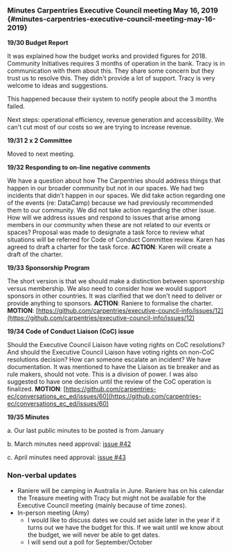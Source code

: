 ### Minutes Carpentries Executive Council meeting May 16, 2019 {#minutes-carpentries-executive-council-meeting-may-16-2019}



**19/30 Budget Report**

It was explained how the budget works and provided figures for 2018. 
Community Initiatives requires 3 months of operation in the bank. Tracy is in communication with them about this. They share some concern but they trust us to resolve this. They didn't provide a lot of support. Tracy is very welcome to ideas and suggestions.

This happened because their system to notify people about the 3 months failed. 

Next steps: operational efficiency, revenue generation and accessibility. We can't cut most of our costs so we are trying to increase revenue.

**19/31 2 x 2 Committee**

  Moved to next meeting.

**19/32 Responding to on-line negative comments**

We have a question about how The Carpentries should address things that happen in our broader community but not in our spaces. We had two incidents that didn't happen in our spaces. We did take action regarding one of the events (re: DataCamp) because we had previously recommended them to our community. We did not take action regarding the other issue. How will we address issues and respond to issues that arise among members in our community when these are not related to our events or spaces? Proposal was made to designate a task force to review what situations will be referred for Code of Conduct Committee review. Karen has agreed to draft a charter for the task force. 
 **ACTION**: Karen will create a draft of the charter.
 
**19/33 Sponsorship Program**

The short version is that we should make a distinction between sponsorship versus membership. We also need to consider how we would support sponsors in other countries. It was clarified that we don't need to deliver or provide anything to sponsors. 
**ACTION**: Raniere to formalise the charter. 
**MOTION**: [https://github.com/carpentries/executive-council-info/issues/12](https://github.com/carpentries/executive-council-info/issues/12)

**19/34 Code of Conduct Liaison (CoC) issue**

Should the Executive Council Liaison have voting rights on CoC resolutions? And should the Executive Council Liaison have voting rights on non-CoC resolutions decision? How can someone escalate an incident? We have documentation.
It was  mentioned to have the Liaison as tie breaker and as rule makers, should not vote. This is a division of power. I was also suggested to have one decision until the review of the CoC operation is finalized.
**MOTION**: [https://github.com/carpentries-ec/conversations_ec_ed/issues/60](https://github.com/carpentries-ec/conversations_ec_ed/issues/60)

 **19/35 Minutes**

   a. Our last public minutes to be posted is from January

   b.  March minutes need approval: [issue #42](https://github.com/carpentries/executive-council/issues/42)

   c. April minutes need approval: [issue #43](https://github.com/carpentries/executive-council/issues/43)

### Non-verbal updates 

- Raniere will be camping in Australia in June. Raniere has on his calendar the Treasure meeting with Tracy but might not be available for the Executive Council meeting (mainly because of time zones).
- In-person meeting (Amy) 
  - I would like to discuss dates we could set aside later in the year if it turns out we have the budget for this. If we wait until we know about the budget, we will never be able to get dates.
  - I will send out a poll for September/October
